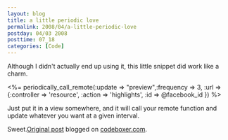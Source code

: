 ```yaml
---
layout: blog
title: a little periodic love
permalink: 2008/04/a-little-periodic-love
postday: 04/03 2008
posttime: 07_18
categories: [Code]
---
```


<p>Although I didn&#039;t actually end up using it, this little snippet did work like a charm.</p>
<p>&lt;%= periodically_call_remote(:update =&gt; "preview",:frequency =&gt; 3, :url =&gt; {:controller =&gt; &#039;resource&#039;, :action =&gt; &#039;highlights&#039;, :id =&gt; @facebook_id }) %&gt;</p>
<p>Just put it in a view somewhere, and it will call your remote function and update whatever you want at a given interval.</p>
<p>Sweet.<a href="http://www.digbox.net/index.php/RoR/a-little-periodic-love">Original post</a> blogged on <a href="http://codeboxer.com">codeboxer.com</a>.</p>
